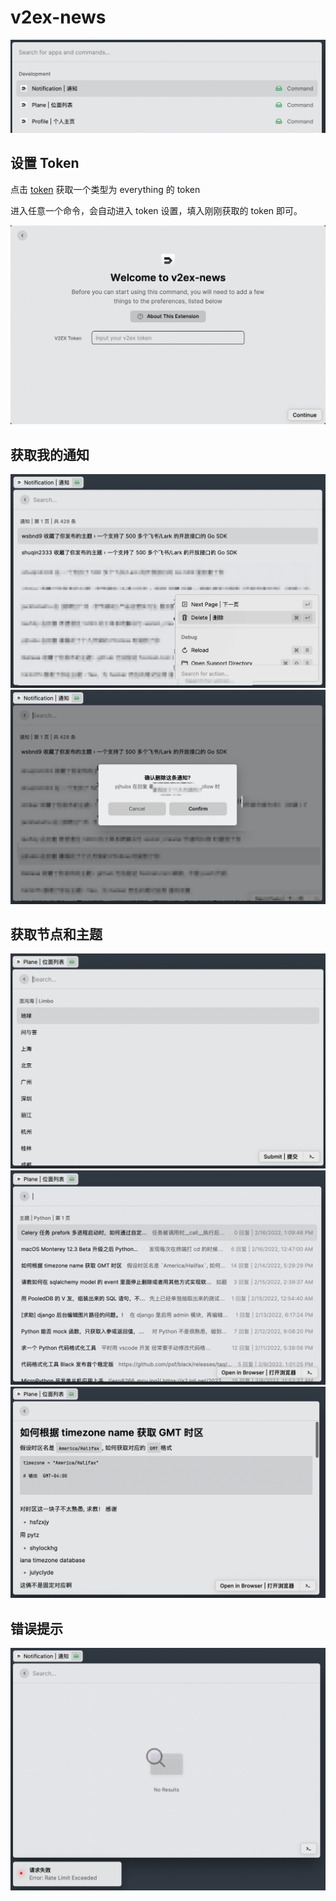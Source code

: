 # v2ex-news

![](screenshots/feature-list.png)

## 设置 Token

点击 [token](https://www.v2ex.com/settings/tokens) 获取一个类型为 everything 的 token

进入任意一个命令，会自动进入 token 设置，填入刚刚获取的 token 即可。

![](screenshots/setting.png)

## 获取我的通知

![](screenshots/notification.png)
![](screenshots/del-notification.png)

## 获取节点和主题

![](screenshots/plane.png)
![](screenshots/plane-topic.png)
![](screenshots/topic.png)

## 错误提示

![](screenshots/error.png)

